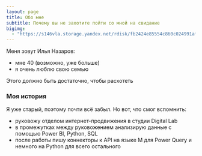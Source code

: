 ```yaml
---
layout: page
title: Обо мне
subtitle: Почему вы не захотите пойти со мной на свидание
bigimg:
  - "https://s146vla.storage.yandex.net/rdisk/fb2424e85554c860c024991af05a878f9bc9f9c457a8ecb4158e14be2d9812e3/5e88ba61/xxmcsK7VaDFT9G26hAOThLmNpPoELXx9m4U1m0GFeF60Cl9VfnnFMM4Z71WUrTu5MKGonDjMi74hhwTPIZpR2g==?uid=5670343&filename=_DSC7319.jpg&disposition=inline&hash=&limit=0&content_type=image%2Fjpeg&owner_uid=5670343&fsize=8902320&hid=3831bd4481c8ed6aef853cfb1fc79804&media_type=image&tknv=v2&etag=cc95db7dc23a5c0950f3a488d0ca978f&rtoken=YyrteLOc2uJn&force_default=yes&ycrid=na-f6a391b1739b56bd66964b48b002c5d9-downloader7h&ts=5a279cdea9a40&s=3b0595b50489e20bc525622e2e97bee479171c443e9a5c52230d357cc2c83f39&pb=U2FsdGVkX18iQYpf0wM3VNTe8UOl4E4diKHmxINy9cG94Vk61HrSYBT3cS1diqfIRXj-VSdmcShh2FvTCu-9PnC-p09FsOvwdjsMUMCw89w" : "Моя семья"
---
```


Меня зовут Илья Назаров:

- мне 40 (возможно, уже больше)
- я очень люблю свою семью

Этого должно быть достаточно, чтобы расхотеть

### Моя история

Я уже старый, поэтому почти всё забыл. Но вот, что смог вспомнить:
* руковожу отделом интернет-продвижения в студии Digital Lab
* в промежутках между руковожением анализирую данные с помощью Power BI, Python, SQL
* после работы пишу коннекторы к API на языке M для Power Query и немного на Python для всего остального
